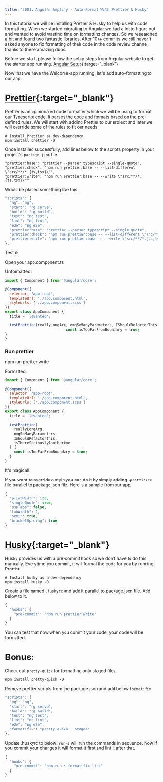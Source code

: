 ```yaml
---
title: "3001: Angular Amplify - Auto-Format With Prettier & Husky"
---
```


In this tutorial we will be installing Prettier & Husky to help us with code formatting. When we started migrating to Angular we had a lot to figure out and wanted to avoid wasting time on formatting changes. So we researched a bit and found two fantastic libraries. After 10k+ commits we still haven't asked anyone to fix formatting of their code in the code review channel, thanks to these amazing duos.

Before we start, please follow the setup steps from Angular website to get the starter app running. [Angular Setup](https://angular.io/guide/setup-local){:target="_blank"}

Now that we have the Welcome-app running, let's add auto-formatting to our app.

# [Prettier](https://prettier.io/){:target="_blank"}

Prettier is an opinionated code formatter which we will be using to format our Typescript code. It parses the code and formats based on the pre-defined rules. We will start with adding Prettier to our project and later we will override some of the rules to fit our needs.

```
# Install Prettier as dev-dependency
npm install prettier -D
```

Once installed successfully, add lines below to the scripts property in your project's `package.json` file.

```
"prettier:base": "prettier --parser typescript --single-quote",
"prettier:check": "npm run prettier:base -- --list-different \"src/**/*.{ts,tsx}\"",
"prettier:write": "npm run prettier:base -- --write \"src/**/*.{ts,tsx}\""
```
Would be placed something like this.

```javascript
"scripts": {
  "ng": "ng",
  "start": "ng serve",
  "build": "ng build",
  "test": "ng test",
  "lint": "ng lint",
  "e2e": "ng e2e",
  "prettier:base": "prettier --parser typescript --single-quote",
  "prettier:check": "npm run prettier:base -- --list-different \"src/**/*.{ts,tsx}\"",
  "prettier:write": "npm run prettier:base -- --write \"src/**/*.{ts,tsx}\""
},
```

Test it:

Open your app.component.ts

Unformatted:
```javascript
import { Component } from '@angular/core';

@Component({
  selector: 'app-root',
  templateUrl: './app.component.html',
  styleUrls: ['./app.component.scss']
})
export class AppComponent {
  title = 'levanteq';

  testPrettier(reallyLongArg, omgSoManyParameters, IShouldRefactorThis, isThereSeriouslyAnotherOne) {
                            const isTooFarFromBoundary = true;
}
}
```
### Run prettier
npm run prettier:write

Formatted:
```javascript
import { Component } from '@angular/core';

@Component({
  selector: 'app-root',
  templateUrl: './app.component.html',
  styleUrls: ['./app.component.scss']
})
export class AppComponent {
  title = 'levanteq';

  testPrettier(
    reallyLongArg,
    omgSoManyParameters,
    IShouldRefactorThis,
    isThereSeriouslyAnotherOne
  ) {
    const isTooFarFromBoundary = true;
  }
}
```

It's magical!!

If you want to override a style you can do it by simply adding `.prettierrc` file parallel to package.json file. Here is a sample from our app.

```javascript
{
  "printWidth": 120,
  "singleQuote": true,
  "useTabs": false,
  "tabWidth": 2,
  "semi": true,
  "bracketSpacing": true
}
```

# [Husky](https://www.npmjs.com/package/husky){:target="_blank"}

Husky provides us with a pre-commit hook so we don't have to do this manually. Everytime you commit, it will format the code for you by running Prettier.

```
# Install husky as a dev-dependency
npm install husky -D
```

Create a file named `.huskyrc` and add it parallel to package.json file. Add below to it.

```javascript
{
  "hooks": {
    "pre-commit": "npm run prettier:write"
  }
}
```

You can test that now when you commit your code, your code will be formatted.

# Bonus:

Check out `pretty-quick` for formatting only staged files.
```
npm install pretty-quick -D
```

Remove prettier scripts from the package.json and add below `format:fix`
```javascript
"scripts": {
  "ng": "ng",
  "start": "ng serve",
  "build": "ng build",
  "test": "ng test",
  "lint": "ng lint",
  "e2e": "ng e2e",
  "format:fix": "pretty-quick --staged"
},
```

Update .huskyrc to below: `run-s` will run the commands in sequence. Now if you commit your changes it will format it first and lint it after that.

```javascript
{
  "hooks": {
    "pre-commit": "npm run-s format:fix lint"
  }
}
```
